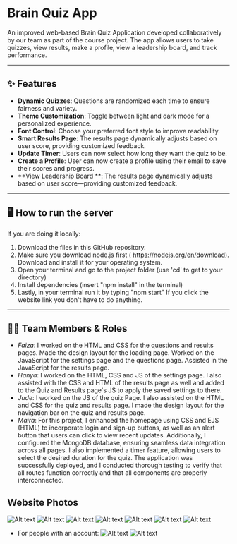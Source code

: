# Brain Quiz App

An improved web-based Brain Quiz Application developed collaboratively by our team as part of the course project. The app allows users to take quizzes, view results, make a profile, view a leadership board, and track performance.

---

## ✨ Features

- **Dynamic Quizzes**: Questions are randomized each time to ensure fairness and variety.
- **Theme Customization**: Toggle between light and dark mode for a personalized experience.
- **Font Control**: Choose your preferred font style to improve readability.
- **Smart Results Page**: The results page dynamically adjusts based on user score, providing customized feedback.
- **Update Timer**: Users can now select how long they want the quiz to be.
- **Create a Profile**: User can now create a profile using their email to save their scores and progress.
- **View Leadership Board **: The results page dynamically adjusts based on user score—providing customized feedback.

---

## 🖥️ How to run the server
If you are doing it locally:
  1. Download the files in this GitHub repository.
  2. Make sure you download node.js first ( https://nodejs.org/en/download). Download and install it for your operating system.
  3. Open your terminal and go to the project folder (use 'cd' to get to your directory)
  4. Install dependencies (insert "npm install" in the terminal)
  5. Lastly, in your terminal run it by typing "npm start" 
If you click the website link you don't have to do anything. 

---

## 👩‍💻 Team Members & Roles

- *Faiza*: I worked on the HTML and CSS for the questions and results pages. Made the design layout for the loading page. Worked on the JavaScript for the settings page and the questions page. Assisted in the JavaScript for the results page. 
- *Hanya*: I worked on the HTML, CSS and JS of the settings page. I also assisted with the CSS and HTML of the results page as well and added to the Quiz and Results page's JS to apply the saved settings to there. 
- *Jude*: I worked on the JS of the quiz Page. I also assisted on the HTML and CSS for the quiz and results page. I made the design layout for the navigation bar on the quiz and results page.
- *Maira*: For this project, I enhanced the homepage using CSS and EJS (HTML) to incorporate login and sign-up buttons, as well as an alert button that users can click to view recent updates. Additionally, I configured the MongoDB database, ensuring seamless data integration across all pages. I also implemented a timer feature, allowing users to select the desired duration for the quiz. The application was successfully deployed, and I conducted thorough testing to verify that all routes function correctly and that all components are properly interconnected.

## Website Photos
![Alt text](./public/images/homepage.png)
![Alt text](./public/images/login.png)
![Alt text](./public/images/quiz.png)
![Alt text](./public/images/settings.png)
![Alt text](./public/images/leader1.png)
![Alt text](./public/images/leader2.png)
![Alt text](./public/images/results:noprofile.png)

- For people with an account:
![Alt text](./public/images/results:prifile.png)
![Alt text](./public/images/profile.png)

